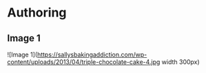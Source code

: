 # Authoring
## Image 1
![Image 1](https://sallysbakingaddiction.com/wp-content/uploads/2013/04/triple-chocolate-cake-4.jpg width 300px)

